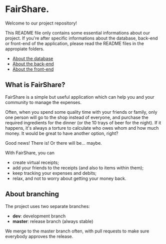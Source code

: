 # FairShare.

Welcome to our project repository!

This README file only contains some essential informations about our project.
If you're after specific informations about the database, back-end or front-end of the application, please read the README files in the appropiate folders.

+ [About the database](../master/Database/README.md)
+ [About the back-end](../master/back-end/README.md)
+ [About the front-end](../master/front-end/README.md)

## What is FairShare?

FairShare is a simple but useful application which can help you and your community to manage the expenses.

Often, when you spend some quality time with your friends or family, only one person will go to the shop instead of everyone, and purchase the required ingredients for the dinner (or the 10 trays of beer for the night).
If it happens, it's always a torture to calculate who owes whom and how much money. It would be great to have another option, right?

Good news! There is! Or there will be... maybe.

With FairShare, you can

+ create virtual receipts;
+ add your friends to the receipts (and also to items within them);
+ keep tracking your expenses and debits;
+ relax, and not to worry about getting your money back.

## About branching

The project uses two separate branches:

+ __dev__: development branch
+ __master__: release branch (always stable)

We merge to the master branch often, with pull requests to make sure everybody approves the release.
